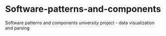 # Software-patterns-and-components
Software patterns and components university project - data visualization and parsing 
